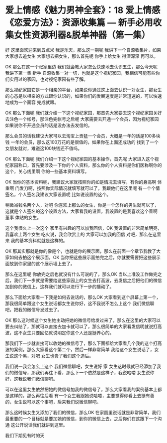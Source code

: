 # 爱上情感《魅力男神全套》：18 爱上情感《恋爱方法》：资源收集篇 — 新手必用收集女性资源利器&脱单神器（第一集）

好 这里面欢迎来到五点米 我是乐天，那么这一期呢 我讲下一个自源收集片，如果大家想去追女生 大家想去把女生，那么首先呢 你手上给女生 得深深深 再可以。

OK 那么在这一个张家里边 我们就会教大家怎么快速地去认识五生，那么今天呢 我讲下第一集 新手 自源收集一对一切，也就是这个视纪家园，我相信可能有些你们实用过的家园，也对视纪家园有些了解。

那么视纪家园它是一个相亲的平台，如果说你通过这上面去认识一对女生，那女生的心态是以相亲的方式跟你认识的，如果你们的发展速度是非常迅速的，可以快速地成为一个面容 完成就跟。

OK 那么下面呢 我们就介绍一下这个视纪家园，那首先大家要去这个视纪家园关好去注色一个帐号，那注色完帐号之后呢 大家需要去开通一个会员，因为视纪家园如果说你不开通会员的话是没办法去发信的。

那么会员的话我建议大家可以去淘宝上贡猛一个会员，大概是一年的话是100多块钱 一年的会员，那么这100万花的是很值的，如果你在上面还成功的 找到了一个女朋友就对，难道这100块钱还不值吗。

OK 那么下面呢 我们介绍一下这个视纪家园的基本操作，首先呢 大家进入这个视纪家园称口，首先要涉及一下你的个人资料，那么你的个人资料是你们医称啊你的这个，关心线里啊 你的一些基本资料填写。

OK 当你的基本资料呢，我建议大家就按照你的如是情况去填写，有你的身高啊 体重啊 门发刀啊，按照你实际情况就填写就可以了，我跟他们在这里呢 有一个个情签名，个人签名我建议大家设置呢 比如说设置的这个。

稍微减钱名两个人，对吧 你喜欢上那么的女生，你是一个怎样的男生就可以了，这就是个人签名的这个设置方法，大家看我的设置，我设置的是我喜欢这个善啊 董事 体贴的女生。

这个我很久上一次这个 家里有兴趣的可以加我回信，OK 我设置的非常简单明亮，我喜欢上两个女生 吃火说，我会欣赏上的 大家可以加我的回信 对吧，那么在这里来 我的基本资料就就是这样的。

OK 那其实那就是你的像是个，也就是你的展示面，那么在前面一个章节我教了大家如何去拍这个展示面，OK 当你把这些展示面拍完之后，你就要需要把这些展示面放到你家里的这个展示墙上去了。

那么在这里呢 你放完之后也就没有什么可说的了，那么OK 当以上准没工作做完之后，我们下一步就是需要给这些家园上的女生去打高波，去发信之后把他们的微信加到你的微信上，这样我们就可以进行下一步的播动了。

那么下面给大家看一下我是如何去说话的，那么OK 大家看到这个屏幕上第一个，那我很简单跟这个女生说话都女生说你好，这不我说不怎么上这个 我们微信聊吧，把我的微信号发过去了。

OK 那么这时候这个女生她主动把她的微信号给发过来了，那么在这里的大家可以要去纠结了，那就可以直接去加卡就可以了，那么很简单的大家看发信明就说打高波，这不女生只要回忆就说明定你这个人还是挺养心的。

那我们下一步就直接可以收她的微信号了，那么下面都给大家看几个我的这个打高波的案例，那么大家看这个第二个，然后一样非常简单 我给这个女生说话了，女生说这个黑，对吧 女生也贵了我们这个造后。

我们说一我会怎么上这个 我们微信聊吧，女生说好 家 女生这时候就已经添加了我们的微信号，那我们再往下看，那么下一个依然是这样子，我说哈喽 女生说你好，这我说我们微信聊吧。

可以在这里女生依然把她的微信号加我的微信号了，那么大家看我的案例基本上都是这样的，那么再往后看 有一个女生我跟她说哈喽，主要觉得你看上去挺有善的，女生说可以这个事吧，后来我们说微信聊吧。

那么这时候女生又添加了我们的微信，那么OK 在家圆里说话就是非常简单，我们最重要的一个目标就是要加她的微信，到你的微信上去，之后你们在这跟下一个沟通 这公开说话我们就讲到这里。

我们下期见有时的天